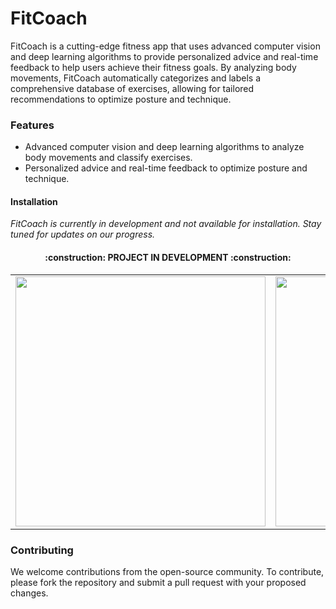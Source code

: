 # FitCoach

FitCoach is a cutting-edge fitness app that uses advanced computer vision and deep learning algorithms to provide personalized advice and real-time feedback to help users achieve their fitness goals. By analyzing body movements, FitCoach automatically categorizes and labels a comprehensive database of exercises, allowing for tailored recommendations to optimize posture and technique.

### Features

* Advanced computer vision and deep learning algorithms to analyze body movements and classify exercises.
* Personalized advice and real-time feedback to optimize posture and technique.

#### Installation

*FitCoach is currently in development and not available for installation. Stay tuned for updates on our progress.*

<h4 align="center">
:construction: PROJECT IN DEVELOPMENT :construction:
</h4>

<table align="center">
  <tr>
    <td><img src="videoseg.gif" width="400"></td>
    <td><img src="video2.gif" width="400"></td>
  </tr>
</table>



### Contributing

We welcome contributions from the open-source community. To contribute, please fork the repository and submit a pull request with your proposed changes.


